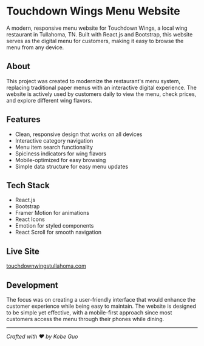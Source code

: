 # Touchdown Wings Menu Website

A modern, responsive menu website for Touchdown Wings, a local wing restaurant in Tullahoma, TN. Built with React.js and Bootstrap, this website serves as the digital menu for customers, making it easy to browse the menu from any device.

## About

This project was created to modernize the restaurant's menu system, replacing traditional paper menus with an interactive digital experience. The website is actively used by customers daily to view the menu, check prices, and explore different wing flavors.

## Features

- Clean, responsive design that works on all devices
- Interactive category navigation
- Menu item search functionality
- Spiciness indicators for wing flavors
- Mobile-optimized for easy browsing
- Simple data structure for easy menu updates

## Tech Stack

- React.js
- Bootstrap
- Framer Motion for animations
- React Icons
- Emotion for styled components
- React Scroll for smooth navigation

## Live Site

[touchdownwingstullahoma.com](https://touchdownwingstullahoma.com/)

## Development

The focus was on creating a user-friendly interface that would enhance the customer experience while being easy to maintain. The website is designed to be simple yet effective, with a mobile-first approach since most customers access the menu through their phones while dining.

---

*Crafted with ❤️ by Kobe Guo*
